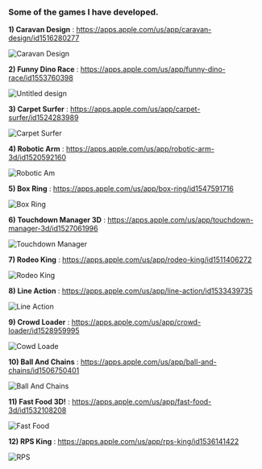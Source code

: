 ### Some of the games I have developed.

**1) Caravan Design**  :  https://apps.apple.com/us/app/caravan-design/id1516280277

![Caravan Design](https://user-images.githubusercontent.com/44032886/105426579-81d68b80-5c5c-11eb-9351-ab4c1ba23a50.png)

**2) Funny Dino Race**  :  https://apps.apple.com/us/app/funny-dino-race/id1553760398

![Untitled design](https://user-images.githubusercontent.com/44032886/108483861-40adb780-72ac-11eb-82a4-588be29e456f.png)

**3) Carpet Surfer**  :  https://apps.apple.com/us/app/carpet-surfer/id1524283989

![Carpet Surfer](https://user-images.githubusercontent.com/44032886/105426908-19d47500-5c5d-11eb-8883-79cfa5f778db.png)


**4) Robotic Arm**  :  https://apps.apple.com/us/app/robotic-arm-3d/id1520592160

![Robotic Am](https://user-images.githubusercontent.com/44032886/105427009-49837d00-5c5d-11eb-9a52-f9334b344969.png)


**5) Box Ring**  :  https://apps.apple.com/us/app/box-ring/id1547591716

![Box Ring](https://user-images.githubusercontent.com/44032886/105427055-5b652000-5c5d-11eb-9704-c9c25b905e4a.png)


**6) Touchdown Manager 3D**  :  https://apps.apple.com/us/app/touchdown-manager-3d/id1527061996

![Touchdown Manager](https://user-images.githubusercontent.com/44032886/105427125-80f22980-5c5d-11eb-97dd-28420c2bfa34.png)


**7) Rodeo King**  :  https://apps.apple.com/us/app/rodeo-king/id1511406272

![Rodeo King](https://user-images.githubusercontent.com/44032886/105427183-a717c980-5c5d-11eb-8e77-72675c544d41.png)

**8) Line Action**  :  https://apps.apple.com/us/app/line-action/id1533439735

![Line Action](https://user-images.githubusercontent.com/44032886/105427245-be56b700-5c5d-11eb-8369-2e2c8590865b.png)


**9) Crowd Loader**  :  https://apps.apple.com/us/app/crowd-loader/id1528959995

![Cowd Loade](https://user-images.githubusercontent.com/44032886/105427304-e34b2a00-5c5d-11eb-8e65-e5cd4ccf4cb8.png)


**10) Ball And Chains**  :  https://apps.apple.com/us/app/ball-and-chains/id1506750401

![Ball And Chains](https://user-images.githubusercontent.com/44032886/105427333-f6f69080-5c5d-11eb-9617-3907fcdb8008.png)


**11) Fast Food 3D!**  :  https://apps.apple.com/us/app/fast-food-3d/id1532108208

![Fast Food](https://user-images.githubusercontent.com/44032886/105427384-0b3a8d80-5c5e-11eb-8b38-1269e8098a60.png)


**12) RPS King**  :  https://apps.apple.com/us/app/rps-king/id1536141422

![RPS](https://user-images.githubusercontent.com/44032886/105427417-21484e00-5c5e-11eb-9aec-a3fe23559bff.png)

